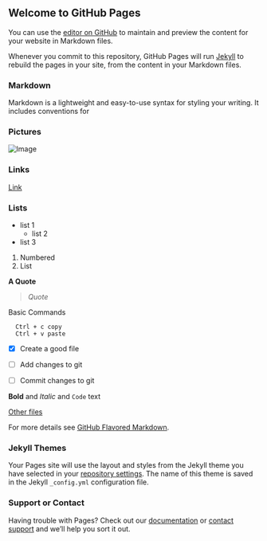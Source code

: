 ## Welcome to GitHub Pages

You can use the [editor on GitHub](https://github.com/jonjhmoon/cogs108/edit/gh-pages/index.md) to maintain and preview the content for your website in Markdown files.

Whenever you commit to this repository, GitHub Pages will run [Jekyll](https://jekyllrb.com/) to rebuild the pages in your site, from the content in your Markdown files.

### Markdown

Markdown is a lightweight and easy-to-use syntax for styling your writing. It includes conventions for

### Pictures
![Image](src)
### Links
[Link](url) 
### Lists
- list 1
  - list 2
- list 3

1. Numbered
2. List

**A Quote**
> *Quote*

Basic Commands
```
  Ctrl + c copy
  Ctrl + v paste
```

- [x] Create a good file
- [ ] Add changes to git
- [ ] Commit changes to git


**Bold** and _Italic_ and `Code` text

[Other files](documents/README.md)

For more details see [GitHub Flavored Markdown](https://guides.github.com/features/mastering-markdown/).

### Jekyll Themes

Your Pages site will use the layout and styles from the Jekyll theme you have selected in your [repository settings](https://github.com/jonjhmoon/cogs108/settings). The name of this theme is saved in the Jekyll `_config.yml` configuration file.

### Support or Contact

Having trouble with Pages? Check out our [documentation](https://docs.github.com/categories/github-pages-basics/) or [contact support](https://github.com/contact) and we’ll help you sort it out.
